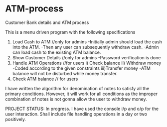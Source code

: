# ATM-process
Customer Bank details and ATM process

This is a menu driven program with the following specifications
1. Load Cash to ATM  //only for admins
      -Initially admin should load the cash into the ATM.
      -Then any user can subsequently withdraw cash.
      -Admin can load cash to the existing ATM balance.
2. Show Customer Details //only for admins
      -Password verification is done
3. Handle ATM Operations  //for users
      i) Check balance
      ii) Withdraw money
            -Coded according to the given constraints
      iii)Transfer money
            -ATM balance will not be disturbed while money transfer.
4. Check ATM balance  // for users

I have written the algorithm for denomination of notes to 
satisfy all the primary conditions. However, it will work for 
all conditions as the improper combination of notes is not 
gonna allow the user to withdraw money.

PROJECT STATUS:
In progress. I have used the console i/p and o/p for the user interaction.
Shall include file handling operations in a day or two positively.

